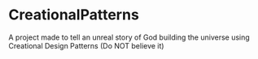 # CreationalPatterns
A project made to tell an unreal story of God building the universe using Creational Design Patterns
(Do NOT believe it)
